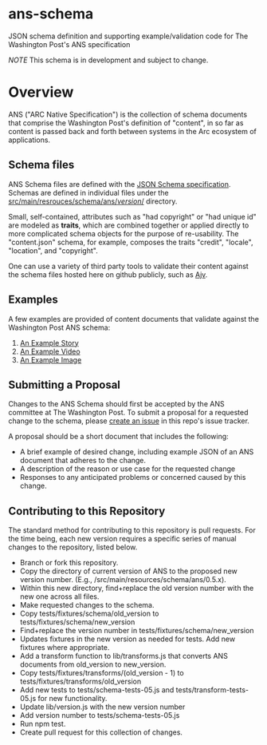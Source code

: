 # ans-schema
JSON schema definition and supporting example/validation code for The Washington Post's ANS specification

*NOTE* This schema is in development and subject to change.

# Overview
ANS ("ARC Native Specification") is the collection of schema documents that comprise the Washington Post's definition of "content", in so far as content is passed back and forth between systems in the Arc ecosystem of applications.

## Schema files
ANS Schema files are defined with the [JSON Schema specification](https://spacetelescope.github.io/understanding-json-schema/index.html).  Schemas are defined in individual files under the [src/main/resrouces/schema/ans/_version_/](src/main/resources/schema/ans/0.5.5/) directory.

Small, self-contained, attributes such as "had copyright" or "had unique id" are modeled as **traits**, which are combined together or applied directly to more complicated schema objects for the purpose of re-usability.  The "content.json" schema, for example, composes the traits "credit", "locale", "location", and "copyright".

One can use a variety of third party tools to validate their content against the schema files hosted here on github publicly, such as [Ajv](https://github.com/epoberezkin/ajv).


## Examples
A few examples are provided of content documents that validate against the Washington Post ANS schema:

1. [An Example Story](tests/fixtures/schema/0.5.5/story-fixture-tiny-house.json)
2. [An Example Video](tests/fixtures/schema/0.5.5/video-fixture-nationals.json)
3. [An Example Image](tests/fixtures/schema/0.5.5/image-fixture-good.json)

## Submitting a Proposal

Changes to the ANS Schema should first be accepted by the ANS committee at The Washington Post.  To submit a proposal for a requested change to the schema, please [create an issue](https://github.com/washingtonpost/ans-schema/issues/new) in this repo's issue tracker.

A proposal should be a short document that includes the following:

* A brief example of desired change, including example JSON of an ANS document that adheres to the change. 
* A description of the reason or use case for the requested change
* Responses to any anticipated problems or concerned caused by this change.

## Contributing to this Repository

The standard method for contributing to this repository is pull requests.  For the time being, each new version requires a specific series of manual changes to the repository, listed below.

* Branch or fork this repository.
* Copy the directory of current version of ANS to the proposed new version number.  (E.g., /src/main/resources/schema/ans/0.5.x). 
* Within this new directory, find+replace the old version number with the new one across all files.
* Make requested changes to the schema.
* Copy tests/fixtures/schema/old_version to tests/fixtures/schema/new_version
* Find+replace the version number in tests/fixtures/schema/new_version
* Updates fixtures in the new version as needed for tests. Add new fixtures where appropriate.
* Add a transform function to lib/transforms.js that converts ANS documents from old_version to new_version.
* Copy tests/fixtures/transforms/(old_version - 1) to tests/fixtures/transforms/old_version
* Add new tests to tests/schema-tests-05.js and tests/transform-tests-05.js for new functionality.
* Update lib/version.js with the new version number
* Add version number to tests/schema-tests-05.js
* Run npm test.
* Create pull request for this collection of changes.
  
